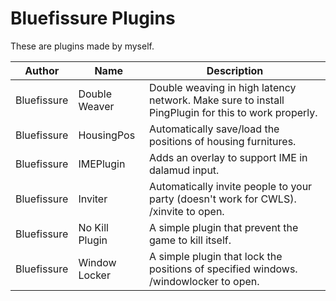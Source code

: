 # Bluefissure Plugins

These are plugins made by myself.


| Author | Name | Description |
|---------------|---------------|-----------------|
| Bluefissure | Double Weaver | Double weaving in high latency network. Make sure to install PingPlugin for this to work properly. |
| Bluefissure | HousingPos | Automatically save/load the positions of housing furnitures. |
| Bluefissure | IMEPlugin | Adds an overlay to support IME in dalamud input. |
| Bluefissure | Inviter | Automatically invite people to your party (doesn't work for CWLS). /xinvite to open. |
| Bluefissure | No Kill Plugin | A simple plugin that prevent the game to kill itself. |
| Bluefissure | Window Locker | A simple plugin that lock the positions of specified windows. /windowlocker to open. |

